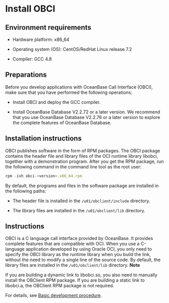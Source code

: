 Install OBCI 
=================================



Environment requirements 
---------------------------------

* Hardware platform: x86_64

  

* Operating system (OS): CentOS/RedHat Linux release 7.2

  

* Compiler: GCC 4.8

  




Preparations 
---------------------

Before you develop applications with OceanBase Call Interface (OBCI), make sure that you have performed the following operations:

* Install OBCI and deploy the GCC compiler.

  

* Install OceanBase Database V2.2.72 or a later version. We recommend that you use OceanBase Database V2.2.76 or a later version to explore the complete features of OceanBase Database.

  




Installation instructions 
----------------------------------

OBCI publishes software in the form of RPM packages. The OBCI package contains the header file and library files of the OCI runtime library libobci, together with a demonstration program. After you get the RPM package, run the following command in the command line tool as the root user:

```javascript
rpm -ivh obci-<version>.x86_64.rpm
```



By default, the programs and files in the software package are installed in the following paths:

* The header file is installed in the `/u01/obclient/include` directory.

  

* The library files are installed in the `/u01/obclient/lib` directory.

  




Instructions 
---------------------

OBCI is a C language call interface provided by OceanBase. It provides complete features that are compatible with OCI. When you use a C-language application developed by using Oracle OCI, you only need to specify the OBCI library as the runtime library when you build the link, without the need to modify a single line of the source code. By default, the library files are installed in the `/u01/obclient/lib` directory. 
**Note**



If you are building a dynamic link to libobci.so, you also need to manually install the OBClient RPM package.
If you are building a static link to libobci.a, the OBClient RPM package is not required.

For details, see [Basic development procedure](5.developer-guide/1.basic-steps-of-development.md).
